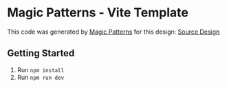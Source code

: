 # Magic Patterns - Vite Template

This code was generated by [Magic Patterns](https://magicpatterns.com) for this design: [Source Design](https://magicpatterns.com/s/1aiTGJVsT6KMYkcQbuW8MJ?nodeIds=4eaea0c2-bb22-4ddb-ab5a-33c9128efd8b)

## Getting Started

1. Run `npm install`
2. Run `npm run dev`
